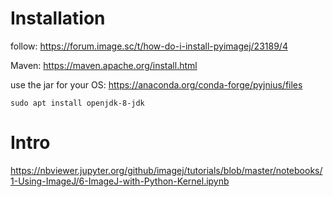 

Installation
============

follow: https://forum.image.sc/t/how-do-i-install-pyimagej/23189/4

Maven: https://maven.apache.org/install.html

use the jar for your OS: https://anaconda.org/conda-forge/pyjnius/files


```
sudo apt install openjdk-8-jdk
```


Intro
=====

https://nbviewer.jupyter.org/github/imagej/tutorials/blob/master/notebooks/1-Using-ImageJ/6-ImageJ-with-Python-Kernel.ipynb
